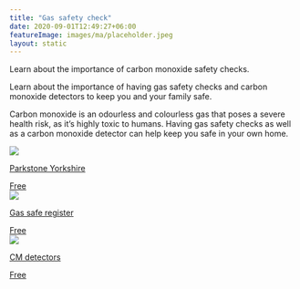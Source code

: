 ```yaml
---
title: "Gas safety check"
date: 2020-09-01T12:49:27+06:00
featureImage: images/ma/placeholder.jpeg
layout: static
---
```


Learn about the importance of carbon monoxide safety checks.

Learn about the importance of having gas safety checks and carbon monoxide detectors to keep you and your family safe.

Carbon monoxide is an odourless and colourless gas that poses a severe health risk, as it’s highly toxic to humans. Having gas safety checks as well as a carbon monoxide detector can help keep you safe in your own home.

<a class="ma-link" href="https://www.parkstone-yorkshire.co.uk/safety-first-understanding-the-importance-of-a-gas-safety-check/"><div class="ma-card"><div class="ma-icon"><img src ="/images/icon-check.png"/></div><div class="ma-name"><p>Parkstone Yorkshire</p></div><div class="ma-paid-text"><span>Free</span></div></div></a><a class="ma-link" href="https://www.gassaferegister.co.uk/gas-safety/home-gas-safety/check-your-gas-appliances/"><div class="ma-card"><div class="ma-icon"><img src ="/images/icon-check.png"/></div><div class="ma-name"><p>Gas safe register</p></div><div class="ma-paid-text"><span>Free</span></div></div></a><a class="ma-link" href="https://cmdetectors.com/blog/why-do-i-need-carbon-monoxide-detectors/"><div class="ma-card"><div class="ma-icon"><img src ="/images/icon-check.png"/></div><div class="ma-name"><p>CM detectors</p></div><div class="ma-paid-text"><span>Free</span></div></div></a>  

<br/><br/>






